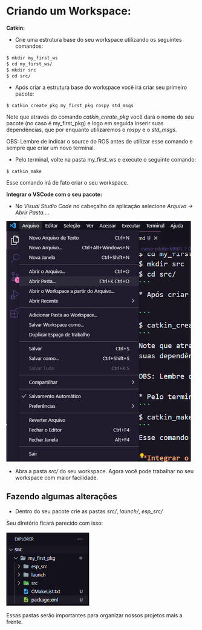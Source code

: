 # Criando um Workspace:

**Catkin:**

* Crie uma estrutura base do seu workspace utilizando os seguintes comandos:
```
$ mkdir my_first_ws
$ cd my_first_ws/
$ mkdir src
$ cd src/
```
* Após criar a estrutura base do workspace você irá criar seu primeiro pacote:

```
$ catkin_create_pkg my_first_pkg rospy std_msgs
```
Note que através do comando *catkin_create_pkg* você dará o nome do seu pacote (no caso é my_first_pkg) e logo em seguida inserir suas dependências, que por enquanto utilizaremos o *rospy* e o *std_msgs*.

OBS: Lembre de indicar o source do ROS antes de utilizar esse comando e sempre que criar um novo terminal.

* Pelo terminal, volte na pasta my_first_ws e execute o seguinte comando:
```
$ catkin_make
```
Esse comando irá de fato criar o seu workspace.

**Integrar o VSCode com o seu pacote:**
* No *Visual Studio Code* no cabeçalho da aplicação selecione *Arquivo -> Abrir Pasta...*.

![alt text](https://github.com/LuisHBM/curso-piloto-MR01/blob/main/01%20-%20Configurando%20o%20ambiente/1.02%20-%20Criando%20um%20Workspace/img/folder_vscode.PNG)

* Abra a pasta *src/* do seu workspace.
Agora você pode trabalhar no seu workspace com maior facilidade.

## Fazendo algumas alterações

* Dentro do seu pacote crie as pastas *src/*, *launch/*, *esp_src/*

Seu diretório ficará parecido com isso: <br><br>
![alt text](https://github.com/LuisHBM/curso-piloto-MR01/blob/main/01%20-%20Configurando%20o%20ambiente/1.02%20-%20Criando%20um%20Workspace/img/src.PNG)

Essas pastas serão importantes para organizar nossos projetos mais a frente.
